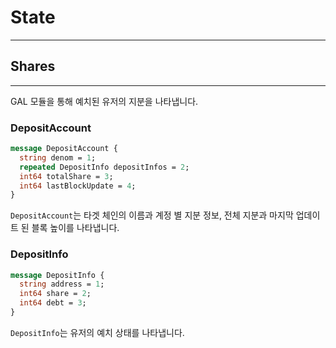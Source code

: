 # State

---
## Shares

---

GAL 모듈을 통해 예치된 유저의 지분을 나타냅니다.

### DepositAccount
```protobuf
message DepositAccount {
  string denom = 1;
  repeated DepositInfo depositInfos = 2;
  int64 totalShare = 3;
  int64 lastBlockUpdate = 4;
}
```
`DepositAccount`는 타겟 체인의 이름과 계정 별 지분 정보, 전체 지분과 마지막 업데이트 된 블록 높이를 나타냅니다.

### DepositInfo
```protobuf
message DepositInfo {
  string address = 1;
  int64 share = 2;
  int64 debt = 3;
}
```
`DepositInfo`는 유저의 예치 상태를 나타냅니다.